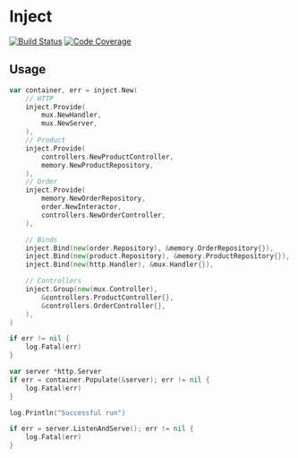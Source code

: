 # Inject
[![Build Status](https://img.shields.io/travis/defval/inject.svg?style=for-the-badge&logo=travis)](https://travis-ci.org/defval/inject)
[![Code Coverage](https://img.shields.io/codecov/c/github/defval/inject.svg?style=for-the-badge&logo=codecov)](https://codecov.io/gh/defval/inject)

## Usage

```go
var container, err = inject.New(
    // HTTP
    inject.Provide(
        mux.NewHandler,
        mux.NewServer,
    ),
    // Product
    inject.Provide(
        controllers.NewProductController,
        memory.NewProductRepository,
    ),
    // Order
    inject.Provide(
        memory.NewOrderRepository,
        order.NewInteractor,
        controllers.NewOrderController,
    ),

    // Binds
    inject.Bind(new(order.Repository), &memory.OrderRepository{}),
    inject.Bind(new(product.Repository), &memory.ProductRepository{}),
    inject.Bind(new(http.Handler), &mux.Handler{}),

    // Controllers
    inject.Group(new(mux.Controller),
        &controllers.ProductController{},
        &controllers.OrderController{},
    ),
)

if err != nil {
    log.Fatal(err)
}

var server *http.Server
if err = container.Populate(&server); err != nil {
    log.Fatal(err)
}

log.Println("Successful run")

if err = server.ListenAndServe(); err != nil {
    log.Fatal(err)
}

```